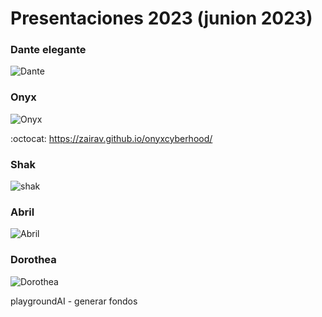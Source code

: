 # Presentaciones 2023 (junion 2023)


### Dante elegante 



![Dante](https://github.com/mgea/storytelling/blob/master/2023/dante.jpg)

### Onyx 

![Onyx](https://github.com/mgea/storytelling/blob/master/2023/onyx.jpg)

:octocat: https://zairav.github.io/onyxcyberhood/



### Shak 

![shak](https://github.com/mgea/storytelling/blob/master/2023/shak.jpg)


### Abril 

![Abril](https://github.com/mgea/storytelling/blob/master/2023/abril.jpg)



### Dorothea 

![Dorothea](https://github.com/mgea/storytelling/blob/master/2023/dorothea.jpg)

playgroundAI - generar fondos 
